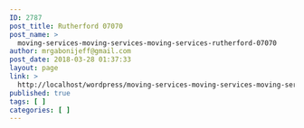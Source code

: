 ```yaml
---
ID: 2787
post_title: Rutherford 07070
post_name: >
  moving-services-moving-services-moving-services-rutherford-07070
author: mrgabonijeff@gmail.com
post_date: 2018-03-28 01:37:33
layout: page
link: >
  http://localhost/wordpress/moving-services-moving-services-moving-services-rutherford-07070/
published: true
tags: [ ]
categories: [ ]
---
```

